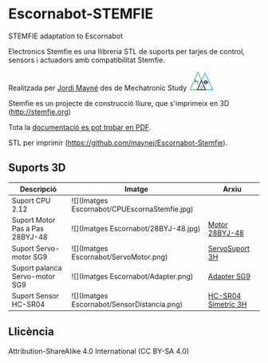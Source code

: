 # Escornabot-STEMFIE
STEMFIE adaptation to Escornabot 

Electronics Stemfie es una llibreria STL de suports per tarjes de control, sensors i actuadors amb compatibilitat Stemfie.

Realitzada per [Jordi Mayné](https://github.com/maynej) des de Mechatronic Study <img src="Imatges Escornabot/Logo3senseFons.png" width="50" />

Stemfie es un projecte de construcció lliure, que s'imprimeix en 3D (http://stemfie.org) 

Tota la [documentació es pot trobar en PDF](https://github.com/maynej/Escornabot-Stemfie/tree/main/Doc).

STL per imprimir (https://github.com/maynej/Escornabot-Stemfie).

## Suports 3D
  
Descripció         | Imatge          | Arxiu         
------------- | ------------- | ------------- 
Suport CPU 2.12|![](Imatges Escornabot/CPUEscornaStemfie.jpg)|[](CPU/CPUEscornaStemfie.stl)
Suport Motor Pas a Pas 28BYJ-48|![](Imatges Escornabot/28BYJ-48.jpg) |[Motor 28BYJ-48](Motors/28BYJ-48_MountingEscornabot2.stl)
Suport Servo-motor SG9|![](Imatges Escornabot/ServoMotor.png) | [ServoSuport 3H](ServoMount/ServoSuport3HStemfie.stl)
Suport palanca Servo-motor SG9|![](Imatges Escornabot/Adapter.png) |[Adapter SG9](ServoMount/Servo9GAdapter_Stemfie.stl)
Suport Sensor HC-SR04|![](Imatges Escornabot/SensorDistancia.png) |[HC-SR04 Simetric 3H](SensorsMount/SensorAsimetric3H_Stemfie.stl) 

## Llicència

Attribution-ShareAlike 4.0 International (CC BY-SA 4.0)
